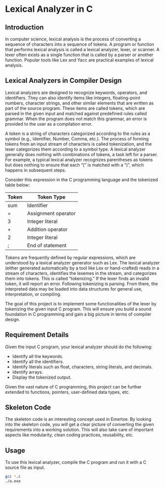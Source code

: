 # Lexical Analyzer in C

## Introduction
In computer science, lexical analysis is the process of converting a sequence of characters into a sequence of tokens. A program or function that performs lexical analysis is called a lexical analyzer, lexer, or scanner. A lexer often exists as a single function that is called by a parser or another function. Popular tools like Lex and Yacc are practical examples of lexical analysis.

## Lexical Analyzers in Compiler Design
Lexical analyzers are designed to recognize keywords, operators, and identifiers. They can also identify items like integers, floating-point numbers, character strings, and other similar elements that are written as part of the source program. These items are called tokens, which are parsed in the given input and matched against predefined rules called grammar. When the program does not match this grammar, an error is provided to the user as a compilation error.

A token is a string of characters categorized according to the rules as a symbol (e.g., Identifier, Number, Comma, etc.). The process of forming tokens from an input stream of characters is called tokenization, and the lexer categorizes them according to a symbol type. A lexical analyzer generally does nothing with combinations of tokens, a task left for a parser. For example, a typical lexical analyzer recognizes parentheses as tokens but does nothing to ensure that each “(” is matched with a “)”, which happens in subsequent steps.

Consider this expression in the C programming language and the tokenized table below:

| Token | Token Type          |
|-------|---------------------|
| sum   | Identifier          |
| =     | Assignment operator |
| 3     | Integer literal     |
| +     | Addition operator   |
| 2     | Integer literal     |
| ;     | End of statement    |

Tokens are frequently defined by regular expressions, which are understood by a lexical analyzer generator such as Lex. The lexical analyzer (either generated automatically by a tool like Lex or hand-crafted) reads in a stream of characters, identifies the lexemes in the stream, and categorizes them into tokens. This is called “tokenizing.” If the lexer finds an invalid token, it will report an error. Following tokenizing is parsing. From there, the interpreted data may be loaded into data structures for general use, interpretation, or compiling.

The goal of this project is to implement some functionalities of the lexer by tokenizing the given input C program. This will ensure you build a sound foundation in C programming and gain a big picture in terms of compiler design.

## Requirement Details
Given the input C program, your lexical analyzer should do the following:
- Identify all the keywords.
- Identify all the identifiers.
- Identify literals such as float, characters, string literals, and decimals.
- Identify arrays.
- Display the tokenized output.

Given the vast nature of C programming, this project can be further extended to functions, pointers, user-defined data types, etc.

## Skeleton Code
The skeleton code is an interesting concept used in Emertxe. By looking into the skeleton code, you will get a clear picture of converting the given requirements into a working solution. This will also take care of important aspects like modularity, clean coding practices, reusability, etc.

## Usage
To use this lexical analyzer, compile the C program and run it with a C source file as input.

```bash
gcc *.c
./a.exe

